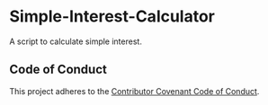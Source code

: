 # Simple-Interest-Calculator
A script to calculate simple interest.
## Code of Conduct

This project adheres to the [Contributor Covenant Code of Conduct](CODE_OF_CONDUCT.md).
